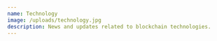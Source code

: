 ```yaml
---
name: Technology
image: /uploads/technology.jpg
description: N﻿ews and updates related to blockchain technologies.
---
```

